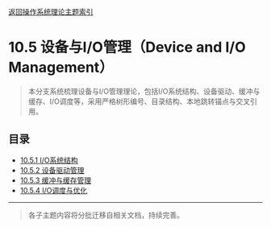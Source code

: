 [返回操作系统理论主题索引](../README.md)

# 10.5 设备与I/O管理（Device and I/O Management）

> 本分支系统梳理设备与I/O管理理论，包括I/O系统结构、设备驱动、缓冲与缓存、I/O调度等，采用严格树形编号、目录结构、本地跳转锚点与交叉引用。

## 目录
- [10.5.1 I/O系统结构](./10.5.1_IO_System_Architecture.md)
- [10.5.2 设备驱动管理](./10.5.2_Device_Driver_Management.md)
- [10.5.3 缓冲与缓存管理](./10.5.3_Buffer_and_Cache_Management.md)
- [10.5.4 I/O调度与优化](./10.5.4_IO_Scheduling_and_Optimization.md)

---

> 各子主题内容将分批迁移自相关文档，持续完善。 